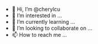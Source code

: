 - 👋 Hi, I’m @cherylcu
- 👀 I’m interested in ...
- 🌱 I’m currently learning ...
- 💞️ I’m looking to collaborate on ...
- 📫 How to reach me ...

<!---
cherylcu/cherylcu is a ✨ special ✨ repository because its `README.md` (this file) appears on your GitHub profile.
You can click the Preview link to take a look at your changes.
--->
